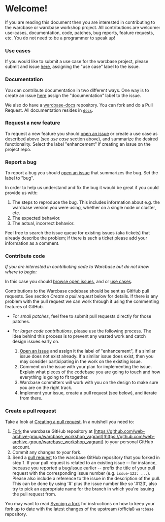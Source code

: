 # Welcome!

If you are reading this document then you are interested in contributing to the warcbase or warcbase workshop project. All contributions are welcome: use-cases, documentation, code, patches, bug reports, feature requests, etc. You do not need to be a programmer to speak up!

### Use cases

If you would like to submit a use case for the warcbase project, please submit and issue [here](https://github.com/web-archive-group/warcbase_workshop_vagrant/issues/new), assigning the "use case" label to the issue.

### Documentation

You can contribute documentation in two different ways. One way is to create an issue [here](https://github.com/web-archive-group/warcbase_workshop_vagrant/issues/new) assign the "documentation" label to the issue. 

We also do have a [warcbase-docs](https://github.com/web-archive-group/warcbase_workshop_vagrant-docs) repository. You can fork and do a Pull Request. All documentation resides in [`docs`](https://github.com/web-archive-group/warcbase_workshop_vagrant-docs/tree/master/docs).

### Request a new feature

To request a new feature you should [open an issue](https://github.com/web-archive-group/warcbase_workshop_vagrant/issues/new) or create a use case as described above (see _use case_ section above), and summarize the desired functionality. Select the label "enhancement" if creating an issue on the project repo.

### Report a bug

To report a bug you should [open an issue](https://github.com/web-archive-group/warcbase_workshop_vagrant/issues/new) that summarizes the bug. Set the label to "bug".

In order to help us understand and fix the bug it would be great if you could provide us with:

1. The steps to reproduce the bug. This includes information about e.g. the warcbase version you were using, whether on a single node or cluster, etc.
2. The expected behavior.
3. The actual, incorrect behavior.

Feel free to search the issue queue for existing issues (aka tickets) that already describe the problem; if there is such a ticket please add your information as a comment.

### Contribute code

_If you are interested in contributing code to Warcbase but do not know where to begin:_

In this case you should [browse open issues](https://github.com/web-archive-group/warcbase_workshop_vagrant/issues), and or [use cases](https://github.com/web-archive-group/warcbase_workshop_vagrant/labels/use%20case).

Contributions to the Warcbase codebase should be sent as GitHub pull requests. See section _Create a pull request_ below for details. If there is any problem with the pull request we can work through it using the commenting features of GitHub.

* For _small patches_, feel free to submit pull requests directly for those patches.
* For _larger code contributions_, please use the following process. The idea behind this process is to prevent any wasted work and catch design issues early on.

    1. [Open an issue](https://github.com/web-archive-group/warcbase_workshop_vagrant/issues) and assign it the label of "enhancement", if a similar issue does not exist already. If a similar issue does exist, then you may consider participating in the work on the existing issue.
    2. Comment on the issue with your plan for implementing the issue. Explain what pieces of the codebase you are going to touch and how everything is going to fit together.
    3. Warcbase committers will work with you on the design to make sure you are on the right track.
    4. Implement your issue, create a pull request (see below), and iterate from there.

### Create a pull request

Take a look at [Creating a pull request](https://help.github.com/articles/creating-a-pull-request). In a nutshell you need to:

1. [Fork](https://help.github.com/articles/fork-a-repo) the warcbase GitHub repository at [https://github.com/web-archive-group/warcbase_workshop_vagrant](https://github.com/web-archive-group/warcbase_workshop_vagrant) to your personal GitHub account. 
2. Commit any changes to your fork.
3. Send a [pull request](https://help.github.com/articles/creating-a-pull-request) to the warcbase GitHub repository that you forked in step 1.  If your pull request is related to an existing issue -- for instance, because you reported a [bug/issue](https://github.com/web-archive-group/warcbase_workshop_vagrant/issues) earlier -- prefix the title of your pull request with the corresponding issue number (e.g. `issue-123: ...`). Please also include a reference to the issue in the description of the pull. This can be done by using '#' plus the issue number like so '#123', also try to pick an appropriate name for the branch in which you're issuing the pull request from. 

You may want to read [Syncing a fork](https://help.github.com/articles/syncing-a-fork) for instructions on how to keep your fork up to date with the latest changes of the upstream (official) `warcbase` repository.
